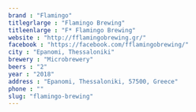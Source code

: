 ```yaml
---
brand : "Flamingo"
titlegrlarge : "Flamingo Brewing"
titleenlarge : "F* Flamingo Brewing"
website : "http://fflamingobrewing.gr/"
facebook : "https://facebook.com/fflamingobrewing/"
city : "Epanomi, Thessaloniki"
brewery : "Microbrewery"
beers : "2"
year : "2018"
address : "Epanomi, Thessaloniki, 57500, Greece"
phone : ""
slug: "flamingo-brewing"
---
```

